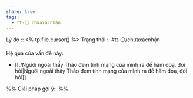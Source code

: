 ```yaml
---
share: true
tags:
  - tt-⚪_chưaxácnhận
---
```


Lý do :: <% tp.file.cursor() %>
Trạng thái :: #tt-⚪/chưaxácnhận

Hệ quả của vấn đề này:
- [[./Người ngoài thấy Thảo đem tính mạng của mình ra để hăm doạ, đòi hỏi|Người ngoài thấy Thảo đem tính mạng của mình ra để hăm doạ, đòi hỏi]]


%%
Giải pháp gợi ý:: 
%%

